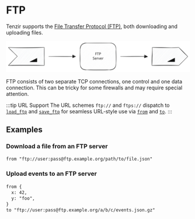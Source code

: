 # FTP

Tenzir supports the [File Transfer Protocol
(FTP)](https://en.wikipedia.org/wiki/File_Transfer_Protocol), both downloading
and uploading files.

![FTP](ftp.svg)

FTP consists of two separate TCP connections, one control and one data
connection. This can be tricky for some firewalls and may require special
attention.

:::tip URL Support
The URL schemes `ftp://` and `ftps://` dispatch to
[`load_ftp`](../../tql2/operators/load_ftp.mdx) and
[`save_ftp`](../../tql2/operators/save_ftp.mdx) for seamless URL-style use via
[`from`](../../tql2/operators/from.md) and [`to`](../../tql2/operators/to.md).
:::

## Examples

### Download a file from an FTP server

```tql
from "ftp://user:pass@ftp.example.org/path/to/file.json"
```

### Upload events to an FTP server

```tql
from {
  x: 42,
  y: "foo",
}
to "ftp://user:pass@ftp.example.org/a/b/c/events.json.gz"
```

